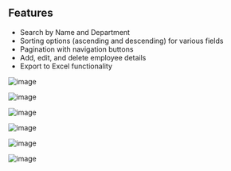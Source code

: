 ## Features

- Search by Name and Department
- Sorting options (ascending and descending) for various fields
- Pagination with navigation buttons
- Add, edit, and delete employee details
- Export to Excel functionality



![image](https://github.com/manh119/sample-web/assets/110902387/a489f260-5dcd-411b-8952-37eccaad6cfb)

![image](https://github.com/manh119/sample-web/assets/110902387/8b735295-4082-42af-8325-c420a58999fa)

![image](https://github.com/manh119/sample-web/assets/110902387/5e493fab-bd8f-41e7-9ac0-954734c70a22)

![image](https://github.com/manh119/sample-web/assets/110902387/50e63710-ee2f-4b6b-8acd-becb7a591709)

![image](https://github.com/manh119/sample-web/assets/110902387/9b6d03a3-f5f2-4a91-99db-e1b394e8a4d2)

![image](https://github.com/manh119/sample-web/assets/110902387/49f685ba-5950-4a91-9e71-d21b13367c3a)




